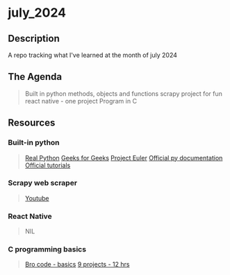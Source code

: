 # july_2024

## Description

A repo tracking what I've learned at the month of july 2024


## The Agenda

> Built in python methods, objects and functions
> scrapy project for fun
> react native - one project
> Program in C


## Resources

### Built-in python

> [Real Python](https://realpython.com/)
> [Geeks for Geeks](https://www.geeksforgeeks.org/built-in-modules-in-python/)
> [Project Euler](https://projecteuler.net/)
> [Official py documentation](https://docs.python.org/3/library/)
> [Official tutorials](https://docs.python.org/3/tutorial/)

### Scrapy web scraper

> [Youtube](https://youtu.be/mBoX_JCKZTE?si=nJ_M1GNs1lbC7e-m)

### React Native

> NIL

### C programming basics

> [Bro code - basics](https://youtu.be/wxznTygnRfQ?si=DNqBNoEdOD5Upsdr)
> [9 projects - 12 hrs](https://youtu.be/9oBWVVFdI38?si=Tda-0XVL8tFvgtOB)
